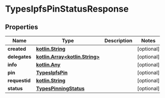 # TypesIpfsPinStatusResponse

## Properties
Name | Type | Description | Notes
------------ | ------------- | ------------- | -------------
**created** | [**kotlin.String**](.md) |  |  [optional]
**delegates** | [**kotlin.Array&lt;kotlin.String&gt;**](.md) |  |  [optional]
**info** | [**kotlin.Any**](.md) |  |  [optional]
**pin** | [**TypesIpfsPin**](TypesIpfsPin.md) |  |  [optional]
**requestid** | [**kotlin.String**](.md) |  |  [optional]
**status** | [**TypesPinningStatus**](TypesPinningStatus.md) |  |  [optional]
